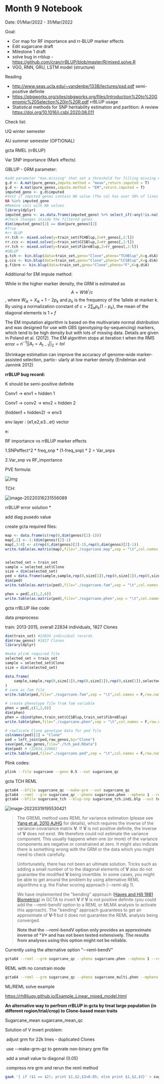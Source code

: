 Month 9 Notebook
====

Date: 01/Mar/2022 - 31/Mar/2022



Goal:

+ Cor map for RF importance and rr-BLUP marker effects
+ Edit sugarcane draft
+ Milestone 1 draft
+ solve bug in rrblup - https://github.com/cran/rrBLUP/blob/master/R/mixed.solve.R
+ VGG, RNN, GRU, LSTM model (structure)

Reading

+ http://www.seas.ucla.edu/~vandenbe/133B/lectures/psd.pdf semi-positive definite
+ https://pbgworks.org/sites/pbgworks.org/files/Introduction%20to%20Genomic%20Selection%20in%20R.pdf rrBLUP usage
+ Statistical methods for SNP heritability estimation and partition: A review https://doi.org/10.1016/j.csbj.2020.06.011

Check list:

UQ winter semester

AU summer semester (OPTIONAL)

gcta RMEL (rrBLUP)

Var SNP importance (Mark effects)





GBLUP - GRM parameter:

```R
#add parameter "max.missing" that set a threshold for filling missing data. While a SNP value is NA in over 50% Clones, this col will remain NA,and should be filtered.
g.d <- A.mat(pure_genos,impute.method = "mean",return.imputed = T)
g.d <- A.mat(pure_genos,impute.method = "EM",return.imputed = T)
imputed_geno <- g.d$imputed
#test if imputed genos contain NA value (The col has over 50% of lines with missed data)
NA %in% imputed_geno
#Remove cols with NA values
library(dplyr)
imputed_geno <- as.data.frame(imputed_geno) %>% select_if(~any(!is.na(.)))
#Check changes inside the filtered genos
dim(imputed_geno)[2] == dim(pure_genos)[2]
#True
#rr BLUP
rr.tch <- mixed.solve(y=train_set$TCHBlup,Z=rr_genos[,2:l])
rr.ccs <- mixed.solve(y=train_set$CCSBlup,Z=rr_genos[,2:l])
rr.tch <- mixed.solve(y=train_set$FibreBlup,Z=rr_genos[,2:l])
#GBLUP
g.tch <- kin.blup(data=train_set,geno="Clone",pheno="TCHBlup",K=g.d$A)
g.ccs <- kin.blup(data=train_set,geno="Clone",pheno="CCSBlup",K=g.d$A)
g.fibre <- kin.blup(data=train_set,geno="Clone",pheno="F",K=g.d$A)
```

Additional for EM impute method:

While in the higher marker density, the GRM is estimated as $$A=WW^{'}/c$$, where $W_{ik} = X_{ik} + 1 -2p_k$ and $p_k$ is the frequency of the 1allele at marker k. By using a normalization constant of $c=2\sum_kp_k(1-p_k)$, the mean of the diagonal elements is $1 + f$   

The EM imputation algorithm is based on the multivariate normal distribution and was designed for
use with GBS (genotyping-by-sequencing) markers, which tend to be high density but with lots of
missing data. Details are given in Poland et al. (2012). The EM algorithm stops at iteration t when
the RMS error = $n^{-1}||A_t = A_{t-1}||_2 < tol$ 

Shrinkage estimation can improve the accuracy of genome-wide marker-assisted selection, partic-
ularly at low marker density (Endelman and Jannink 2012)

**rrBLUP bug record:**

K should be semi-positive definite 





Conv1 -> env1 = hidden 1

Conv1 -> conv2 -> env2 = hidden 2

(hidden1 + hidden2) -> env3 



env layer : {e1,e2,e3...et} vector

e: 



RF importance vs rrBLUP marker effects

1.SNPeffect^2 * freq_snp * (1-freq_snp) * 2 = Var_snps

2.Var_snp vs RF_importance 

PVE formula:

![img](https://pic3.zhimg.com/80/v2-a35e65ce1941e3de36f7239edb5632fa_720w.jpg)

TCH:

![image-20220316231556089](C:\Users\pc\AppData\Roaming\Typora\typora-user-images\image-20220316231556089.png)

rrBLUP error solution * 

add diag pusedo value



create gcta required files:

```R
map <- data.frame(c(rep(0,dim(genos)[2]-1)))
map[,2] <- 1:(dim(genos)[2]-1)
map[,3:4] <- c(rep(0,dim(genos)[2]-1),rep(0,dim(genos)[2]-1))
write.table(as.matrix(map),file="./sugarcane.map",sep = "\t",col.names = F,row.names = F)


selected_set = train_set
sample = selected_set$Clone
size = dim(selected_set)
ped = data.frame(sample,sample,rep(0,size[1]),rep(0,size[1]),rep(0,size[1]),selected_set$TCHBlup)
dim(ped)
write.table(as.matrix(ped),file="./sugarcane.fam",sep = "\t",col.names = F,row.names = F)

phen = ped[,c(1,2,6)]
write.table(as.matrix(ped),file="./sugarcane.phen",sep = "\t",col.names = F,row.names = F)
```



gcta rrBLUP like code:

data preprocess:

train: 2013-2015, overall 22834 individuals, 1827 Clones

```R
dim(train_set) #22834 individual records
dim(raw_genos) #1827 Clones
library(dplyr)

#make plink required file
selected_set = train_set
sample = selected_set$Clone
size = dim(selected_set)

data.frame(
    sample,sample,rep(0,size[1]),rep(0,size[1]),rep(0,size[1]),selected_set$TCHBlup
)
# save as fam file 
write.table(ped,file="./sugarcane.fam",sep = "\t",col.names = F,row.names = F,quote = F)

# create phenotype file from fam variable
phen = ped[,c(1,2,6)]
dim(phen)
phen = cbind(phen,train_set$CCSBlup,train_set$FibreBlup)
write.table(phen,file="./sugarcane.phen",sep = "\t",col.names = F,row.names = F,quote = F)

# replicate Clone genotype data for ped file
colnames(ped)[2] = "Clone"
ped = left_join(ped,raw_genos,by="Clone")
save(ped,raw_genos,file="./tch_ped.RData")
dim(ped) # (22834,22086)
write.table(ped,file="./sugarcane.ped",sep = "\t",col.names = F,row.names = F,quote = F)

```

Plink codes:

```bash
plink --file sugarcane --geno 0.5 --out sugarcane_qc
```

gcta TCH REML

```bash
gcta64 --bfile sugarcane_qc --make-grm --out sugarcane_qc
gcta64 --reml --grm sugarcane_qc --pheno sugarcane.phen --mpheno 1 --reml-pred-rand --out sugarcane_tch
gcta64 --bfile sugarcane_tch --blup-snp sugarcane_tch.indi.blp --out test
```

![image-20220319195530421](C:\Users\pc\AppData\Roaming\Typora\typora-user-images\image-20220319195530421.png)

> The GREML method uses REML for variance estimation (please see [Yang et al. 2010 AJHG](http://www.cell.com/ajhg/abstract/S0002-9297(10)00598-7) for details), which requires the inverse of the variance-covariance matrix **V**. If **V** is not positive definite, the inverse of **V** does not exist. We therefore could not estimate the variance component. This usually happens when one (or more) of the variance components are negative or constrained at zero. It might also indicate there is something wrong with the GRM or the data which you might need to check carefully.
>
> Unfortunately, there has not been an ultimate solution. Tricks such as adding a small number of to the diagonal elements of **V** also do not guarantee the modified **V** being invertible. In some cases, you might be able to get around the problem by using alternative REML algorithms e.g. the Fisher scoring approach (--reml-alg 1).
>
> We have implemented the "bending" approach ([Hayes and Hill 1981 Biometrics](http://www.jstor.org/stable/2530561?seq=1#page_scan_tab_contents)) in GCTA to invert **V** if **V** is not positive definite (you could add the --reml-bendV option to a REML or MLMA analysis to activate this approach). The "bending" approach guarantees to get an approximate of **V-1** but it does not guarantee the REML analysis being converged.
>
> **Note that the --reml-bendV option only provides an approximate inverse of \**V\** and has not been tested extensively. The results from analyses using this option might not be reliable.**



Currently using the alternative option "--reml-bendV" 

```bash
gcta64 --reml --grm sugarcane_qc --pheno sugarcane.phen --mpheno 1 --reml-bendV --reml-pred-rand --out sugarcane_tch --thread-num 24
```




REML with no constrain mode

```bash
gcta64 --reml --grm sugarcane_qc --pheno sugarcane_multi.phen --mpheno 1 --reml-no-constrain --reml-pred-rand --out sugarcane_tch --thread-num 24
```





ML/REML solve example

https://rh8liuqy.github.io/Example_Linear_mixed_model.html

**An alternative way to perfrom rrBLUP in gcta by treat large population (in different region/trial/crop) to Clone-based mean traits**

Sugarcane_mean sugarcane_mean_qc



 Solution of V invert problem:

​	adjust grm for 22k lines - duplicated Clones

​	use --make-grm-gz to genrate non-binary grm file

​	add a small value to diagonal (0.05)

​	compress nre grm and rerun the reml method



```bash
gawk '{ if ($1 == $2); print $1,$2,$3=0.05; else print $1,$2,$3}' > sugarcane_qc_grm.grm
```


